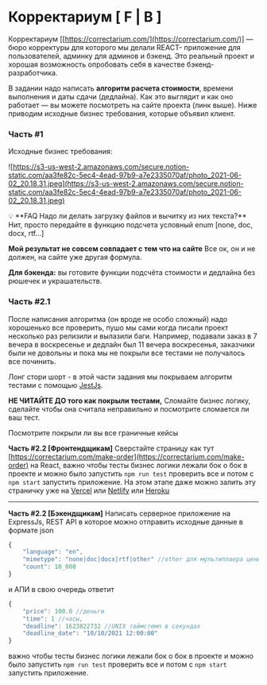 # Корректариум [ F | B ]

Корректариум [[https://correctarium.com/](https://correctarium.com/)] — бюро корректуры для которого мы делали REACT- приложение для пользователей, админку для админов и бэкенд. Это реальный проект и хорошая возможность опробовать себя в качестве бэкенд-разработчика.

В задании надо написать **алгоритм расчета стоимости**, времени выполнения и даты сдачи (дедлайна). Как это выглядит и как оно работает — вы можете посмотреть на сайте проекта (линк выше). Ниже приводим исходные бизнес требования, которые объявил клиент.

### **Часть #1**
Исходные бизнес требования:

![https://s3-us-west-2.amazonaws.com/secure.notion-static.com/aa3fe82c-5ec4-4ead-97b9-a7e2335070af/photo_2021-06-02_20.18.31.jpeg](https://s3-us-west-2.amazonaws.com/secure.notion-static.com/aa3fe82c-5ec4-4ead-97b9-a7e2335070af/photo_2021-06-02_20.18.31.jpeg)

<aside>
💡 **FAQ
Надо ли делать загрузку файлов и вычитку из них текста?**
Нит, просто передайте в функцию подсчета условный enum [none, doc, docx, rtf...]

**Мой результат не совсем совпадает с тем что на сайте**
Все ок, он и не должен, на сайте уже другая формула.

**Для бэкенда:** вы готовите функции подсчёта стоимости и дедлайна без рюшечек и украшательств.

</aside>

### **Часть #2.1**

После написания алгоритма (он вроде не особо сложный) надо хорошенько все проверить, пушо мы сами когда писали проект несколько раз релизили и вылазили баги. Например, подавали заказ в 7 вечера в воскресенье и дедлайн был 11 вечера воскресенья, заказчики были не довольны и пока мы не покрыли все тестами не получалось все починить.

Лонг стори шорт - в этой части задания мы покрываем алгоритм тестами с помощью [JestJs](https://jestjs.io).

**НЕ ЧИТАЙТЕ ДО того как покрыли тестами,** 
Cломайте бизнес логику, сделайте чтобы она считала неправильно и посмотрите сломается ли ваш тест.

Посмотрите покрыли ли вы все граничные кейсы 

**Часть #2.2 [Фронтендщикам]**
Сверстайте страницу как тут [https://correctarium.com/make-order](https://correctarium.com/make-order) на React, важно чтобы тесты бизнес логики лежали бок о бок в проекте и можно было запустить `npm run test` проверить все и потом с `npm start` запустить приложение.
На этом этапе даже можно залить эту страничку уже на [Vercel](https://vercel.com) или [Netlify](https://www.netlify.com) или [Heroku](https://heroku.com)
****

**Часть #2.2 [Бэкендщикам]**
Написать серверное приложение на ExpressJs, REST API в которое можно отправить исходные данные в формате json

```jsx
{
	"language": "en",
	"mimetype": "none|doc|docx|rtf|other" //other для мультиплаера цены 1.2
	"count": 10_000
}
```

и АПИ в свою очередь ответит

```jsx
{
	"price": 100.0 //деньги
	"time": 1 //часы,
	"deadline": 1623822732 //UNIX таймстемп в секундах
	"deadline_date": "10/10/2021 12:00:00"
}
```

важно чтобы тесты бизнес логики лежали бок о бок в проекте и можно было запустить `npm run test` проверить все и потом с `npm start` запустить приложение.